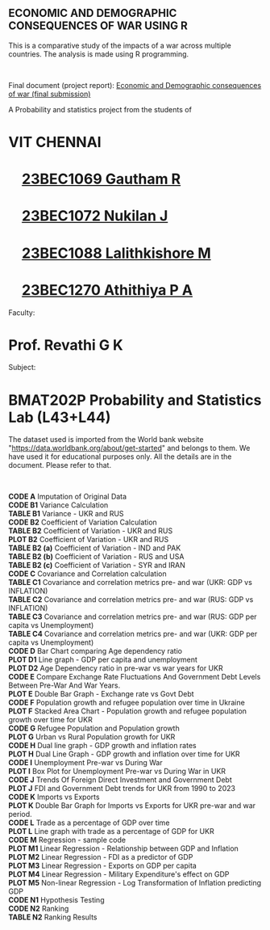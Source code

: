 ## ECONOMIC AND DEMOGRAPHIC CONSEQUENCES OF WAR USING R <br>
This is a comparative study of the impacts of a war across multiple countries. The analysis is made using R programming.

<br>

Final document (project report): [Economic and Demographic consequences of war (final submission)](/Economic%20and%20Demographic%20consequences%20of%20war%20(final%20submission).pdf)
<br>

A Probability and statistics project from the students of 

# VIT CHENNAI <br>

# &nbsp;&nbsp;&nbsp;&nbsp;[23BEC1069 Gautham R](https://github.com/gautham-here) <br>
# &nbsp;&nbsp;&nbsp;&nbsp;[23BEC1072 Nukilan J](https://github.com/Nukilan) <br>
# &nbsp;&nbsp;&nbsp;&nbsp;[23BEC1088 Lalithkishore M](https://github.com/Lalithkishore365) <br>
# &nbsp;&nbsp;&nbsp;&nbsp;[23BEC1270 Athithiya P A](https://github.com/athisivesh) <br>

Faculty:
# Prof. Revathi G K
Subject:
# BMAT202P Probability and Statistics Lab (L43+L44) 

The dataset used is imported from the World bank website "https://data.worldbank.org/about/get-started" and belongs to them. We have used it for educational purposes only. All the details are in the document. Please refer to that. <br>

<br>

**CODE A** Imputation of Original Data <br>
**CODE B1** Variance Calculation <br>
**TABLE B1** Variance - UKR and RUS <br>
**CODE B2** Coefficient of Variation Calculation <br>
**TABLE B2** Coefficient of Variation - UKR and RUS <br>
**PLOT B2** Coefficient of Variation - UKR and RUS <br>
**TABLE B2 (a)** Coefficient of Variation - IND and PAK <br>
**TABLE B2 (b)** Coefficient of Variation - RUS and USA <br>
**TABLE B2 (c)** Coefficient of Variation - SYR and IRAN <br>
**CODE C** Covariance and Correlation calculation <br>
**TABLE C1** Covariance and correlation metrics pre- and war (UKR: GDP vs INFLATION) <br>
**TABLE C2** Covariance and correlation metrics pre- and war (RUS: GDP vs INFLATION) <br>
**TABLE C3** Covariance and correlation metrics pre- and war (RUS: GDP per capita vs Unemployment) <br>
**TABLE C4** Covariance and correlation metrics pre- and war (UKR: GDP per capita vs Unemployment) <br>
**CODE D** Bar Chart comparing Age dependency ratio <br>
**PLOT D1** Line graph - GDP per capita and unemployment <br>
**PLOT D2** Age Dependency ratio in pre-war vs war years for UKR <br>
**CODE E** Compare Exchange Rate Fluctuations And Government Debt Levels Between Pre-War And War Years. <br>
**PLOT E** Double Bar Graph - Exchange rate vs Govt Debt <br>
**CODE F** Population growth and refugee population over time in Ukraine <br>
**PLOT F** Stacked Area Chart - Population growth and refugee population growth over time for UKR <br>
**CODE G** Refugee Population and Population growth <br>
**PLOT G** Urban vs Rural Population growth for UKR <br>
**CODE H** Dual line graph - GDP growth and inflation rates <br>
**PLOT H** Dual Line Graph - GDP growth and inflation over time for UKR <br>
**CODE I** Unemployment Pre-war vs During War <br>
**PLOT I** Box Plot for Unemployment Pre-war vs During War in UKR <br>
**CODE J** Trends Of Foreign Direct Investment and Government Debt <br>
**PLOT J** FDI and Government Debt trends for UKR from 1990 to 2023  <br>
**CODE K** Imports vs Exports <br>
**PLOT K** Double Bar Graph for Imports vs Exports for UKR pre-war and war period. <br>
**CODE L** Trade as a percentage of GDP over time <br>
**PLOT L** Line graph with trade as a percentage of GDP for UKR <br>
**CODE M** Regression - sample code <br>
**PLOT M1** Linear Regression - Relationship between GDP and Inflation <br>
**PLOT M2** Linear Regression - FDI as a predictor of GDP <br>
**PLOT M3** Linear Regression - Exports on GDP per capita <br>
**PLOT M4** Linear Regression - Military Expenditure's effect on GDP <br>
**PLOT M5** Non-linear Regression - Log Transformation of Inflation predicting GDP <br>
**CODE N1** Hypothesis Testing <br>
**CODE N2** Ranking <br>
**TABLE N2** Ranking Results <br>
